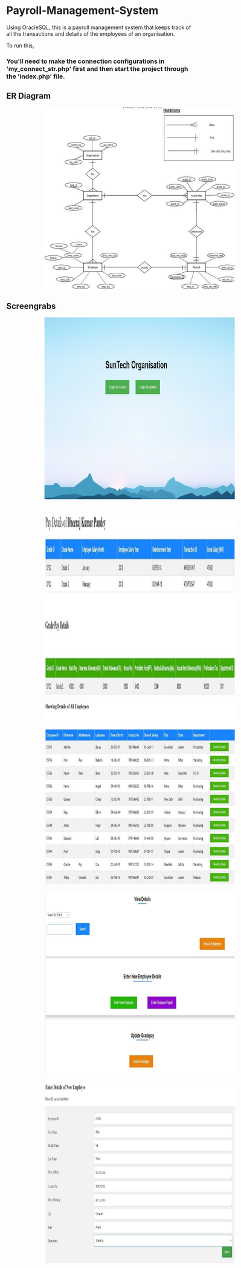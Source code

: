 # Payroll-Management-System
Using OracleSQL, this is a payroll management system that keeps track of all the transactions and details of the employees of an organisation.

To run this,

### You'll need to make the connection configurations in 'my_connect_str.php' first and then start the project through the 'index.php' file.

## ER Diagram
<img height="480px" src="./assets/readme/ER.jpg" style="padding-left:20%">

## Screengrabs
<img height="480px" src="./assets/readme/1.jpg" style="padding-left:20%">
<br
<img height="480px" src="./assets/readme/3.jpg" style="padding-left:20%">
<br><br>
<img height="480px" src="./assets/readme/4.jpg" style="padding-left:20%">
<br><br>
<img height="480px" src="./assets/readme/5.jpg" style="padding-left:20%">
<br><br>
<img height="480px" src="./assets/readme/6.jpg" style="padding-left:20%">
<br><br>
<img height="480px" src="./assets/readme/7.jpg" style="padding-left:20%">